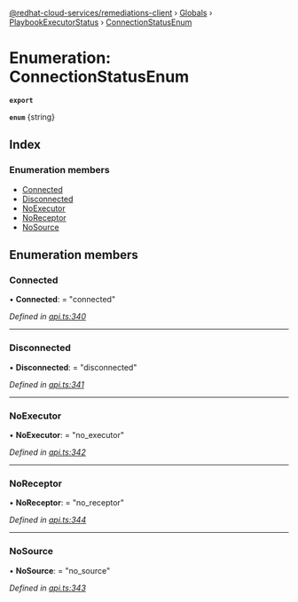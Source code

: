 [@redhat-cloud-services/remediations-client](../README.md) › [Globals](../globals.md) › [PlaybookExecutorStatus](../modules/playbookexecutorstatus.md) › [ConnectionStatusEnum](playbookexecutorstatus.connectionstatusenum.md)

# Enumeration: ConnectionStatusEnum

**`export`** 

**`enum`** {string}

## Index

### Enumeration members

* [Connected](playbookexecutorstatus.connectionstatusenum.md#connected)
* [Disconnected](playbookexecutorstatus.connectionstatusenum.md#disconnected)
* [NoExecutor](playbookexecutorstatus.connectionstatusenum.md#noexecutor)
* [NoReceptor](playbookexecutorstatus.connectionstatusenum.md#noreceptor)
* [NoSource](playbookexecutorstatus.connectionstatusenum.md#nosource)

## Enumeration members

###  Connected

• **Connected**: = "connected"

*Defined in [api.ts:340](https://github.com/RedHatInsights/javascript-clients/blob/master/packages/remediations/api.ts#L340)*

___

###  Disconnected

• **Disconnected**: = "disconnected"

*Defined in [api.ts:341](https://github.com/RedHatInsights/javascript-clients/blob/master/packages/remediations/api.ts#L341)*

___

###  NoExecutor

• **NoExecutor**: = "no_executor"

*Defined in [api.ts:342](https://github.com/RedHatInsights/javascript-clients/blob/master/packages/remediations/api.ts#L342)*

___

###  NoReceptor

• **NoReceptor**: = "no_receptor"

*Defined in [api.ts:344](https://github.com/RedHatInsights/javascript-clients/blob/master/packages/remediations/api.ts#L344)*

___

###  NoSource

• **NoSource**: = "no_source"

*Defined in [api.ts:343](https://github.com/RedHatInsights/javascript-clients/blob/master/packages/remediations/api.ts#L343)*
